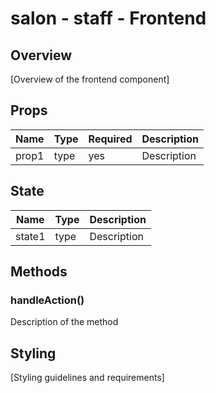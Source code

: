 # salon - staff - Frontend

## Overview

[Overview of the frontend component]

## Props

| Name  | Type | Required | Description |
| ----- | ---- | -------- | ----------- |
| prop1 | type | yes      | Description |

## State

| Name   | Type | Description |
| ------ | ---- | ----------- |
| state1 | type | Description |

## Methods

### handleAction()

Description of the method

## Styling

[Styling guidelines and requirements]
